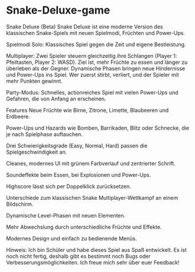 # Snake-Deluxe-game
Snake Deluxe (Beta) Snake Deluxe ist eine moderne Version des klassischen Snake-Spiels mit neuen Spielmodi, Früchten und Power-Ups.

Spielmodi
Solo: Klassisches Spiel gegen die Zeit und eigene Bestleistung.

Multiplayer: Zwei Spieler steuern gleichzeitig ihre Schlangen (Player 1: Pfeiltasten, Player 2: WASD). Ziel ist, mehr Früchte zu essen und länger zu überleben als der Gegner. Dynamische Phasen bringen neue Hindernisse und Power-Ups ins Spiel. Wer zuerst stirbt, verliert, und der Spieler mit mehr Punkten gewinnt.

Party-Modus: Schnelles, actionreiches Spiel mit vielen Power-Ups und Gefahren, die von Anfang an erscheinen.

Features
Neue Früchte wie Birne, Zitrone, Limette, Blaubeeren und Erdbeere.

Power-Ups und Hazards wie Bomben, Barrikaden, Blitz oder Schnecke, die je nach Spielphase auftauchen.

Drei Schwierigkeitsgrade (Easy, Normal, Hard) passen die Spielgeschwindigkeit an.

Cleanes, modernes UI mit grünem Farbverlauf und zentrierter Schrift.

Soundeffekte beim Essen, bei Explosionen und Power-Ups.

Highscore lässt sich per Doppelklick zurücksetzen.

Unterschiede zum klassischen Snake
Multiplayer-Wettkampf an einem Bildschirm.

Dynamische Level-Phasen mit neuen Elementen.

Mehr Abwechslung durch unterschiedliche Früchte und Effekte.

Modernes Design und einfach zu bedienende Menüs.

Hinweis: Ich bin Schüler und habe dieses Spiel aus Spaß entwickelt. Es ist noch nicht fertig, deshalb gibt es bestimmt noch Bugs oder Verbesserungsmöglichkeiten. Ich freue mich sehr über euer Feedback!
